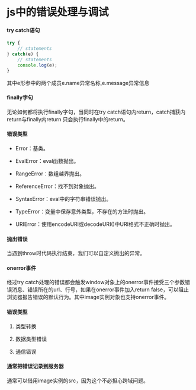 # js中的错误处理与调试

#### try catch语句

```js
try {
    // statements
} catch(e) {
    // statements
    console.log(e);
}
```
其中e形参中的两个成员e.name异常名称,e.message异常信息

#### finally字句

无论如何都将执行finally字句，当同时在try catch语句内return，catch捕获内return与finally内return 只会执行finally中的return。

#### 错误类型

- Error：基类。

- EvalError：eval函数抛出。

- RangeError：数组越界抛出。

- ReferenceError：找不到对象抛出。

- SyntaxError：eval中的字符串错误抛出。

- TypeError：变量中保存意外类型，不存在的方法时抛出。

- URIError：使用encodeURI或decodeURI()中URI格式不正确时抛出。

#### 抛出错误

当遇到throw时代码执行结束，我们可以自定义抛出的异常。

#### onerror事件

经过try catch处理的错误都会触发window对象上的onerror事件接受三个参数错误消息、错误所在的url、行号，如果在onerror事件加入return false，可以阻止浏览器报告错误的默认行为。其中image实例对象也支持onerror事件。

#### 错误类型

1. 类型转换

2. 数据类型错误

3. 通信错误

#### 通常把错误记录到服务器

通常可以借用image实例的src，因为这个不必担心跨域问题。


